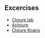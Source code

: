 ## Excercises

* [Clojure lab](https://github.com/cognitect/clojure-lab)
* [4clojure](https://www.clojurenewbieguide.com/)
* [Clojure Koans](https://github.com/functional-koans/clojure-koans)
